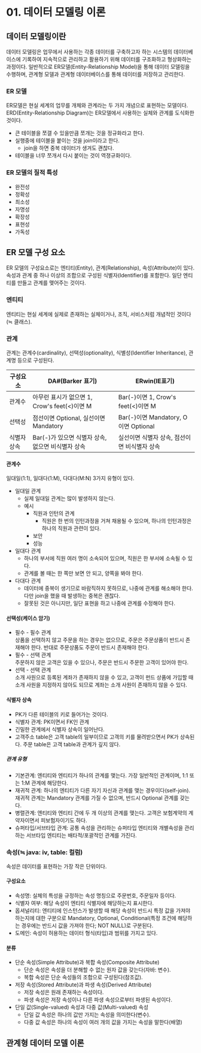 # 01. 데이터 모델링 이론
## 데이터 모델링이란
데이터 모델링은 업무에서 사용하는 각종 데이터를 구축하고자 하는 시스템의 데이터베이스에 기록하여 지속적으로 관리하고 활용하기 위해 데이터를 구조화하고 형상화하는 과정이다.
일반적으로 ER모델(Entity-Relationship Model)을 통해 데이터 모델링을 수행하며, 관계형 모델과 관계형 데이터베이스를 통해 데이터를 저장하고 관리한다.

### ER 모델
ER모델은 현실 세계의 업무를 개체와 관계라는 두 가지 개념으로 표현하는 모델이다.
ERD(Entity-Relationship Diagram)는 ER모델에서 사용하는 실체와 관계를 도식화한 것이다.
- 큰 테이블을 쪼갤 수 있을만큼 쪼개는 것을 정규화라고 한다.
- 실행중에 테이블을 붙이는 것을 join이라고 한다.
  - join을 하면 중복 데이터가 생겨도 괜찮다.
- 테이블을 너무 쪼개서 다시 붙이는 것이 역졍규화이다.

### ER 모델의 질적 특성
- 완전성
- 정확성
- 최소성
- 자명성
- 확장성
- 표현성
- 가독성

## ER 모델 구성 요소
ER 모델의 구성요소로는 엔티티(Entity), 관계(Relationship), 속성(Attribute)이 있다. 
속성과 관계 중 하나 이상의 조합으로 구성된 식별자(Identifier)를 포함한다.
일단 엔티티를 만들고 관계를 맺어주는 것이다.

### 엔티티
엔티티는 현실 세계에 실제로 존재하는 실체이거나, 조직, 서비스처럼 개념적인 것이다(≒ 클래스).

### 관계
관계는 관계수(cardinality), 선택성(optionality), 식별성(Identifier Inheritance), 관계명 등으로 구성된다.

|구성요소| DA#(Barker 표기)                                  |ERwin(IE표기)|
|---|-------------------------------------------------|---|
|관계수| 아무런 표시가 없으면 1, Crow's feet(<)이면 M               |Bar(-)이면 1, Crow's feet(<)이면 M|
|선택성| 점선이면 Optional, 실선이면 Mandatory                   |Bar(-)이면 Mandatory, O이면 Optional|
|식별자 상속| Bar(-)가 있으면 식별자 상속, 없으면 비식별자 상속                 |실선이면 식별자 상속, 점선이면 비식별자 상속|

#### 관계수
일대일(1:1), 일대다(1:M), 다대다(M:N) 3가지 유형이 있다.
- 일대일 관계
  - 실제 일대일 관계는 많이 발생하지 않는다.
  - 예시
    - 직원과 인턴의 관계
      - 직원은 한 번의 인턴과정을 거쳐 채용될 수 있으며, 하나의 인턴과정은 하나의 직원과 관련이 있다.
    - 보안
    - 성능
- 일대다 관계
  - 하나의 부서에 직원 여러 명이 소속되어 있으며, 직원은 한 부서에 소속될 수 있다.
  - 관계를 볼 때는 한 쪽만 보면 안 되고, 양쪽을 봐야 한다.
- 다대다 관계
  - 데이터에 중복이 생기므로 바람직하지 못하므로, 나중에 관계를 해소해야 한다. 다만 join을 했을 때 발생하는 중복은 괜찮다.
  - 잘못된 것은 아니지만, 일단 표현을 하고 나중에 관계를 수정해야 한다.

#### 선택성(케이스 암기)
- 필수 - 필수 관계 </br> 상품을 선택하지 않고 주문을 하는 경우는 없으므로, 주문은 주문상품이 반드시 존재해야 한다. 반대로 주문상품도 주문이 반드시 존재해야 한다.
- 필수 - 선택 관계 </br> 주문하지 않은 고객은 있을 수 있으나, 주문은 반드시 주문한 고객이 있어야 한다.
- 선택 - 선택 관계 </br> 소개 사원으로 등록된 계좌가 존재하지 않을 수 있고, 고객이 펀드 상품에 가입할 때 소개 사원을 지정하지 않아도 되므로 계좌는 소개 사원이 존재하지 않을 수 있다. 

#### 식별자 상속
- PK가 다른 테이블의 키로 들어가는 것이다.
- 식별자 관계: PK이면서 FK인 관계
- 긴밀한 관계에서 식별자 상속이 일어난다.
- 고객주소 table은 고객 table의 일부이므로 고객의 키를 물려받으면서 PK가 상속된다. 주문 table은 고객 table과 관계가 깊지 않다.

##### 관계 유형
- 기본관계: 엔티티와 엔티티가 하나의 관계를 맺는다. 가장 일반적인 관계이며, 1:1 또는 1:M 관계에 해당한다.
- 재귀적 관계: 하나의 엔티티가 다른 자기 자신과 관계를 맺는 경우이다(self-join). 재귀적 관계는 Mandatory 관계를 가질 수 없으며, 반드시 Optional 관계를 갖는다.
- 병렬관계: 엔티티와 엔티티 간에 두 개 이상의 관계를 맺는다. 고객은 보험계약의 계약자이면서 피보험자이기도 하다.
- 슈퍼타입/서브타입 관계: 공통 속성을 관리하는 슈퍼타입 엔티티와 개별속성을 관리하는 서브타입 엔티티는 배타적/포괄적인 관계를 가진다.

### 속성(≒ java: iv, table: 컬럼)
속성은 데이터를 표현하는 가장 작은 단위이다.
#### 구성요소
- 속성명: 실체의 특성을 규정하는 속성 명칭으로 주문번호, 주문일자 등이다.
- 식별자 여부: 해당 속성이 엔티티 식별자에 해당하는지 표시한다.
- 옵셔널리티: 엔티티에 인스턴스가 발생할 때 해당 속성이 반드시 특정 값을 가져야 하는지에 대한 구분으로 Mandatory, Optional, Conditional(특정 조건에 해당하는 경우에는 반드시 값을 가져야 한다; NOT NULL)로 구분된다.
- 도메인: 속성이 허용하는 데이터 형식(타입)과 범위를 가지고 있다.
#### 분류
- 단순 속성(Simple Attribute)과 복합 속성(Composite Attribute)
  - 단순 속성은 속성을 더 분해할 수 없는 원자 값을 갖는다(자바: 변수).
  - 복합 속성은 단순 속성들의 조합으로 구성된다(참조값).
- 저장 속성(Stored Attribute)과 파생 속성(Derived Attribute)
  - 저장 속성은 원래 존재하는 속성이다.
  - 파생 속성은 저장 속성이나 다른 파생 속성으로부터 파생된 속성이다.
- 단일 값(Single-valued) 속성과 다중 값(Multi-valued) 속성
  - 단일 값 속성은 하나의 값만 가지는 속성을 의미한다(변수).
  - 다중 값 속성은 하나의 속성이 여러 개의 값을 가지는 속성을 말한다(배열)
## 관계형 데이터 모델 이론